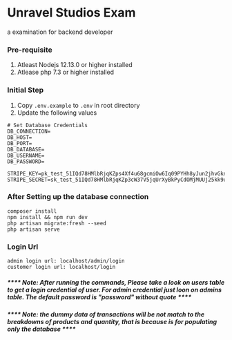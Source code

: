 # Unravel Studios Exam

a examination for backend developer

### Pre-requisite

1. Atleast Nodejs 12.13.0 or higher installed
2. Atlease php 7.3 or higher installed

### Initial Step

1. Copy `.env.example` to `.env` in root directory
2. Update the following values

```
# Set Database Credentials 
DB_CONNECTION=
DB_HOST=
DB_PORT=
DB_DATABASE=
DB_USERNAME=
DB_PASSWORD=

STRIPE_KEY=pk_test_51IQd78HMlbRjqKZps4Xf4u68gcmiOw6Iq09PYHh8yJun2jhvGkn1AaJy0cL6AkTPgiIwb19cnUHMzY6hewFG0BgW00wSCKyfDZ
STRIPE_SECRET=sk_test_51IQd78HMlbRjqKZp3cW37V5jqUrXyBkPyCdOMjMUUj25kk9uAb3H76ksaXkPCULakWFVZPem2JmenWW0yD7VYhd800p5WUrA0q
```

### After Setting up the database connection

```
composer install
npm install && npm run dev
php artisan migrate:fresh --seed
php artisan serve
```

### Login Url

```
admin login url: localhost/admin/login
customer login url: localhost/login
```

##### **** Note: After running the commands, Please take a look on users table to get a login credential of user. For admin credential just loon on admins table. The default password is "password" without quote **** 


##### **** Note: the dummy data of transactions will be not match to the breakdowns of products and quantity, that is because is for populating only the database **** 
